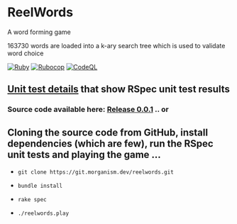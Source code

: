 # ReelWords

A word forming game 

163730 words are loaded into a k-ary search tree which is used to validate word choice

[![Ruby](https://github.com/morganism/reelwords/workflows/Ruby/badge.svg)](https://github.com/morganism/reelwords/actions?query=workflow%3ARuby)
[![Rubocop](https://github.com/morganism/reelwords/workflows/Rubocop/badge.svg)](https://github.com/morganism/reelwords/actions?query=workflow%3ARubocop)
[![CodeQL](https://github.com/morganism/reelwords/actions/workflows/codeql-analysis.yml/badge.svg)](https://github.com/morganism/reelwords/actions/workflows/codeql-analysis.yml)

## [Unit test details](https://github.com/morganism/reelwords/actions/workflows/ruby.yml) that show RSpec unit test results

### Source code available here: [Release 0.0.1](https://github.com/morganism/reelwords/releases/tag/Game) .. or 

## Cloning the source code from GitHub, install dependencies (which are few), run the RSpec unit tests and playing the game ... 

- `git clone https://git.morganism.dev/reelwords.git`

- `bundle install`

- `rake spec`

- `./reelwords.play`
